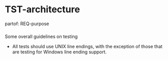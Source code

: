 # TST-architecture
partof: REQ-purpose
###
Some overall guidelines on testing
  - All tests should use UNIX line endings, with the exception of those that are
    testing for Windows line ending support.